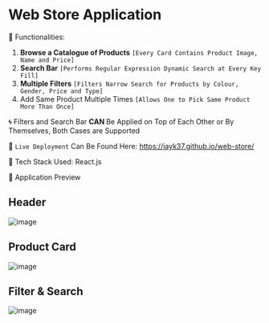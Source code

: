 # Web Store Application

🚀 Functionalities:

1. <b>Browse a Catalogue of Products</b> ```[Every Card Contains Product Image, Name and Price]```
2. <b>Search Bar</b> ```[Performs Regular Expression Dynamic Search at Every Key Fill]```
3. <b>Multiple Filters</b> ```[Filters Narrow Search for Products by Colour, Gender, Price and Type]```
4. Add Same Product Multiple Times ```[Allows One to Pick Same Product More Than Once]```

🌀 Filters and Search Bar <b> CAN </b> Be Applied on Top of Each Other or By Themselves, Both Cases are Supported

🔴 ```Live Deployment``` Can Be Found Here:  https://jayk37.github.io/web-store/

🧭 Tech Stack Used: React.js

🌄 Application Preview

## Header

![image](https://github.com/jayk37/web-store/assets/108411970/7d4b2eb8-f274-46b6-a86e-cfe2f2343b6c)

## Product Card

![image](https://github.com/jayk37/web-store/assets/108411970/e59c1059-1c69-405d-9d5a-b170cd4377b6)

## Filter & Search

![image](https://github.com/jayk37/web-store/assets/108411970/99e684ae-e6b3-4da1-8bf3-22dca572283a)
